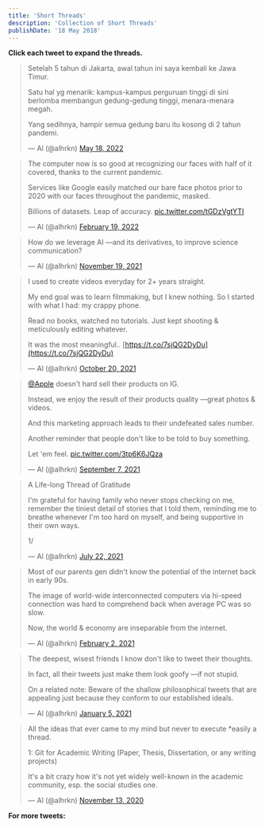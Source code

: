 ```yaml
---
title: 'Short Threads'
description: 'Collection of Short Threads'
publishDate: '18 May 2018'
---
```


**Click each tweet to expand the threads.**

> Setelah 5 tahun di Jakarta, awal tahun ini saya kembali ke Jawa Timur.
> 
> Satu hal yg menarik: kampus-kampus perguruan tinggi di sini berlomba membangun gedung-gedung tinggi, menara-menara megah.
> 
> Yang sedihnya, hampir semua gedung baru itu kosong di 2 tahun pandemi.
> 
> — Al (@alhrkn) [May 18, 2022](https://twitter.com/alhrkn/status/1526933166597935105?ref_src=twsrc%5Etfw)

> The computer now is so good at recognizing our faces with half of it covered, thanks to the current pandemic.
> 
> Services like Google easily matched our bare face photos prior to 2020 with our faces throughout the pandemic, masked.
> 
> Billions of datasets. Leap of accuracy. [pic.twitter.com/tGDzVgtYTI](https://t.co/tGDzVgtYTI)
> 
> — Al (@alhrkn) [February 19, 2022](https://twitter.com/alhrkn/status/1494865215191588868?ref_src=twsrc%5Etfw)

> How do we leverage AI —and its derivatives, to improve science communication?
> 
> — Al (@alhrkn) [November 19, 2021](https://twitter.com/alhrkn/status/1461501420008394754?ref_src=twsrc%5Etfw)

> I used to create videos everyday for 2+ years straight.
> 
> My end goal was to learn filmmaking, but I knew nothing. So I started with what I had: my crappy phone.
> 
> Read no books, watched no tutorials. Just kept shooting & meticulously editing whatever.
> 
> It was the most meaningful.. [https://t.co/7sjQG2DyDu](https://t.co/7sjQG2DyDu)
> 
> — Al (@alhrkn) [October 20, 2021](https://twitter.com/alhrkn/status/1450779651580698629?ref_src=twsrc%5Etfw)

> [@Apple](https://twitter.com/Apple?ref_src=twsrc%5Etfw) doesn't hard sell their products on IG.
> 
> Instead, we enjoy the result of their products quality —great photos & videos.
> 
> And this marketing approach leads to their undefeated sales number.
> 
> Another reminder that people don't like to be told to buy something.
> 
> Let 'em feel. [pic.twitter.com/3tp6K6JQza](https://t.co/3tp6K6JQza)
> 
> — Al (@alhrkn) [September 7, 2021](https://twitter.com/alhrkn/status/1435078828259373063?ref_src=twsrc%5Etfw)

> A Life-long Thread of Gratitude
> 
> I'm grateful for having family who never stops checking on me, remember the tiniest detail of stories that I told them, reminding me to breathe whenever I'm too hard on myself, and being supportive in their own ways.
> 
> 1/
> 
> — Al (@alhrkn) [July 22, 2021](https://twitter.com/alhrkn/status/1418209085791510535?ref_src=twsrc%5Etfw)

> Most of our parents gen didn't know the potential of the internet back in early 90s.
> 
> The image of world-wide interconnected computers via hi-speed connection was hard to comprehend back when average PC was so slow.
> 
> Now, the world & economy are inseparable from the internet.
> 
> — Al (@alhrkn) [February 2, 2021](https://twitter.com/alhrkn/status/1356493528356900864?ref_src=twsrc%5Etfw)

> The deepest, wisest friends I know don't like to tweet their thoughts.
> 
> In fact, all their tweets just make them look goofy —if not stupid.
> 
> On a related note: Beware of the shallow philosophical tweets that are appealing just because they conform to our established ideals.
> 
> — Al (@alhrkn) [January 5, 2021](https://twitter.com/alhrkn/status/1346458893640036352?ref_src=twsrc%5Etfw)

> All the ideas that ever came to my mind but never to execute \*easily a thread.
> 
> 1: Git for Academic Writing (Paper, Thesis, Dissertation, or any writing projects)
> 
> It's a bit crazy how it's not yet widely well-known in the academic community, esp. the social studies one.
> 
> — Al (@alhrkn) [November 13, 2020](https://twitter.com/alhrkn/status/1327205937271115777?ref_src=twsrc%5Etfw)

**For more tweets:**